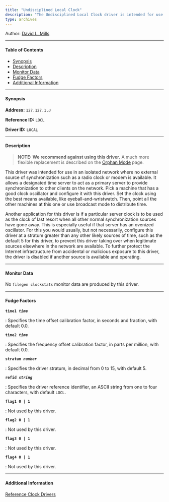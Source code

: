 ```yaml
---
title: "Undisciplined Local Clock"
description: "The Undisciplined Local Clock driver is intended for use in an isolated network where no external source of synchronization such as a radio clock or modem is available. It allows a designated time server to act as a primary server to provide synchronization to other clients on the network."
type: archives
---
```


Author: [David L. Mills](mailto:mills@udel.edu)

* * *

#### Table of Contents

*   [Synopsis](/documentation/drivers/driver1/#synopsis)
*   [Description](/documentation/drivers/driver1/#description)
*   [Monitor Data](/documentation/drivers/driver1/#monitor-data)
*   [Fudge Factors](/documentation/drivers/driver1/#fudge-factors)
*   [Additional Information](/documentation/drivers/driver1/#additional-information)

* * *

#### Synopsis

**Address:** <code>127.127.1._u_</code>

**Reference ID:** `LOCL`

**Driver ID:** `LOCAL`

* * *

#### Description

> **NOTE: We recommend against using this driver.** A much more flexible replacement is described on the [Orphan Mode](/documentation/4.2.8-series/orphan/) page.


This driver was intended for use in an isolated network where no external source of synchronization such as a radio clock or modem is available. It allows a designated time server to act as a primary server to provide synchronization to other clients on the network. Pick a machine that has a good clock oscillator and configure it with this driver. Set the clock using the best means available, like eyeball-and-wristwatch. Then, point all the other machines at this one or use broadcast mode to distribute time.

Another application for this driver is if a particular server clock is to be used as the clock of last resort when all other normal synchronization sources have gone away. This is especially useful if that server has an ovenized oscillator. For this you would usually, but not necessarily, configure this driver at a stratum greater than any other likely sources of time, such as the default 5 for this driver, to prevent this driver taking over when legitimate sources elsewhere in the network are available. To further protect the Internet infrastructure from accidental or malicious exposure to this driver, the driver is disabled if another source is available and operating.

* * *

#### Monitor Data

No `filegen clockstats` monitor data are produced by this driver.

* * *

#### Fudge Factors

<code>**time1 _time_**</code>

: Specifies the time offset calibration factor, in seconds and fraction, with default 0.0.

<code>**time2 _time_**</code>

: Specifies the frequency offset calibration factor, in parts per million, with default 0.0.

<code>**stratum _number_**</code>

: Specifies the driver stratum, in decimal from 0 to 15, with default 5.

<code>**refid _string_**</code>

: Specifies the driver reference identifier, an ASCII string from one to four characters, with default `LOCL`.

<code>**flag1 0 | 1**</code>

: Not used by this driver.

<code>**flag2 0 | 1**</code>

: Not used by this driver.

<code>**flag3 0 | 1**</code>

: Not used by this driver.

<code>**flag4 0 | 1**</code>

: Not used by this driver.

* * *

#### Additional Information

[Reference Clock Drivers](/documentation/4.2.8-series/refclock/)